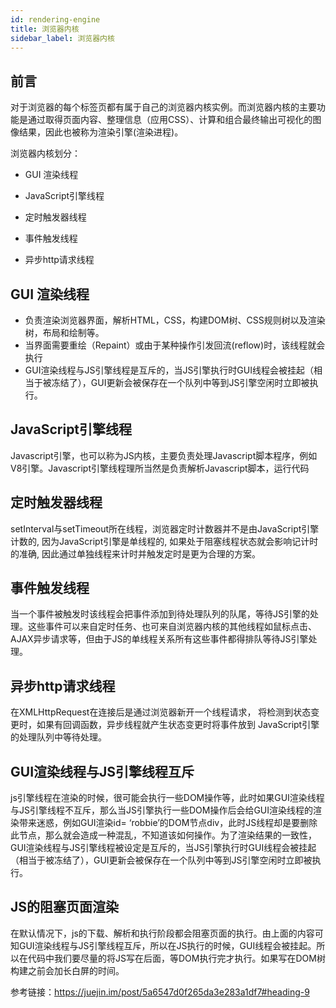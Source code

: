 ```yaml
---
id: rendering-engine
title: 浏览器内核
sidebar_label: 浏览器内核
---
```


## 前言
对于浏览器的每个标签页都有属于自己的浏览器内核实例。而浏览器内核的主要功能是通过取得页面内容、整理信息（应用CSS）、计算和组合最终输出可视化的图像结果，因此也被称为渲染引擎(渲染进程)。

浏览器内核划分：
- GUI 渲染线程

- JavaScript引擎线程

- 定时触发器线程

- 事件触发线程

- 异步http请求线程

## GUI 渲染线程
- 负责渲染浏览器界面，解析HTML，CSS，构建DOM树、CSS规则树以及渲染树，布局和绘制等。
- 当界面需要重绘（Repaint）或由于某种操作引发回流(reflow)时，该线程就会执行
- GUI渲染线程与JS引擎线程是互斥的，当JS引擎执行时GUI线程会被挂起（相当于被冻结了），GUI更新会被保存在一个队列中等到JS引擎空闲时立即被执行。

## JavaScript引擎线程

Javascript引擎，也可以称为JS内核，主要负责处理Javascript脚本程序，例如V8引擎。Javascript引擎线程理所当然是负责解析Javascript脚本，运行代码

## 定时触发器线程

setInterval与setTimeout所在线程，浏览器定时计数器并不是由JavaScript引擎计数的, 因为JavaScript引擎是单线程的, 如果处于阻塞线程状态就会影响记计时的准确, 因此通过单独线程来计时并触发定时是更为合理的方案。

## 事件触发线程

当一个事件被触发时该线程会把事件添加到待处理队列的队尾，等待JS引擎的处理。这些事件可以来自定时任务、也可来自浏览器内核的其他线程如鼠标点击、AJAX异步请求等，但由于JS的单线程关系所有这些事件都得排队等待JS引擎处理。

## 异步http请求线程

在XMLHttpRequest在连接后是通过浏览器新开一个线程请求， 将检测到状态变更时，如果有回调函数，异步线程就产生状态变更时将事件放到 JavaScript引擎的处理队列中等待处理。

## GUI渲染线程与JS引擎线程互斥

js引擎线程在渲染的时候，很可能会执行一些DOM操作等，此时如果GUI渲染线程与JS引擎线程不互斥，那么当JS引擎执行一些DOM操作后会给GUI渲染线程的渲染带来迷惑，例如GUI渲染id= ‘robbie’的DOM节点div，此时JS线程却是要删除此节点，那么就会造成一种混乱，不知道该如何操作。为了渲染结果的一致性，GUI渲染线程与JS引擎线程被设定是互斥的，当JS引擎执行时GUI线程会被挂起（相当于被冻结了），GUI更新会被保存在一个队列中等到JS引擎空闲时立即被执行。

## JS的阻塞页面渲染
在默认情况下，js的下载、解析和执行阶段都会阻塞页面的执行。由上面的内容可知GUI渲染线程与JS引擎线程互斥，所以在JS执行的时候，GUI线程会被挂起。所以在代码中我们要尽量的将JS写在后面，等DOM执行完才执行。如果写在DOM树构建之前会加长白屏的时间。

参考链接：https://juejin.im/post/5a6547d0f265da3e283a1df7#heading-9
